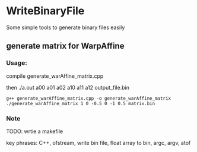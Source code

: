 # WriteBinaryFile
Some simple tools to generate binary files easily


## generate matrix for WarpAffine

### Usage: 

compile generate_warAffine_matrix.cpp

then ./a.out a00 a01 a02 a10 a11 a12 output_file.bin

```
g++ generate_warAffine_matrix.cpp -o generate_warAffine_matrix
./generate_warAffine_matrix 1 0 -0.5 0 -1 0.5 matrix.bin
```


### Note

TODO: wrtie a makefile

key phrases: C++, ofstream, write bin file, float array to bin, argc, argv, atof

